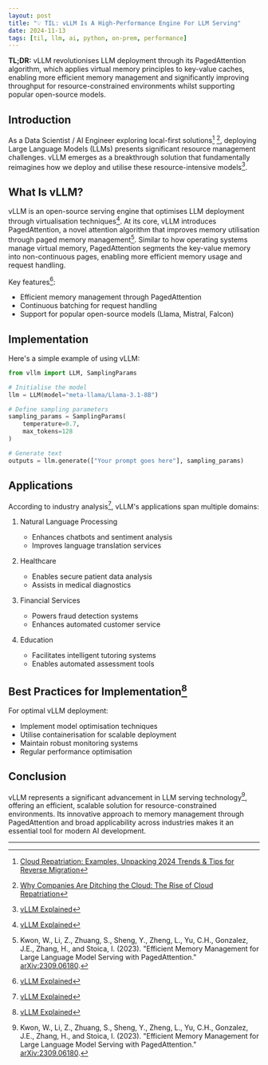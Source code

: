 ```yaml
---
layout: post
title: "💡 TIL: vLLM Is A High-Performance Engine For LLM Serving"
date: 2024-11-13
tags: [til, llm, ai, python, on-prem, performance]
---
```


**TL;DR:** vLLM revolutionises LLM deployment through its PagedAttention algorithm, which applies virtual memory principles to key-value caches, enabling more efficient memory management and significantly improving throughput for resource-constrained environments whilst supporting popular open-source models.

<!--more-->

## Introduction
As a Data Scientist / AI Engineer exploring local-first solutions[^1] [^2], deploying Large Language Models (LLMs) presents significant resource management challenges. vLLM emerges as a breakthrough solution that fundamentally reimagines how we deploy and utilise these resource-intensive models[^4].

## What Is vLLM?
vLLM is an open-source serving engine that optimises LLM deployment through virtualisation techniques[^4]. At its core, vLLM introduces PagedAttention, a novel attention algorithm that improves memory utilisation through paged memory management[^3]. Similar to how operating systems manage virtual memory, PagedAttention segments the key-value memory into non-continuous pages, enabling more efficient memory usage and request handling.

Key features[^4]:
- Efficient memory management through PagedAttention
- Continuous batching for request handling
- Support for popular open-source models (Llama, Mistral, Falcon)

## Implementation
Here's a simple example of using vLLM:

```python
from vllm import LLM, SamplingParams

# Initialise the model
llm = LLM(model="meta-llama/Llama-3.1-8B")

# Define sampling parameters
sampling_params = SamplingParams(
    temperature=0.7,
    max_tokens=128
)

# Generate text
outputs = llm.generate(["Your prompt goes here"], sampling_params)
```

## Applications
According to industry analysis[^4], vLLM's applications span multiple domains:

1. Natural Language Processing
   - Enhances chatbots and sentiment analysis
   - Improves language translation services

2. Healthcare
   - Enables secure patient data analysis
   - Assists in medical diagnostics

3. Financial Services
   - Powers fraud detection systems
   - Enhances automated customer service

4. Education
   - Facilitates intelligent tutoring systems
   - Enables automated assessment tools

## Best Practices for Implementation[^4]
For optimal vLLM deployment:
- Implement model optimisation techniques
- Utilise containerisation for scalable deployment
- Maintain robust monitoring systems
- Regular performance optimisation

## Conclusion
vLLM represents a significant advancement in LLM serving technology[^3], offering an efficient, scalable solution for resource-constrained environments. Its innovative approach to memory management through PagedAttention and broad applicability across industries makes it an essential tool for modern AI development.

---
[^1]: [Cloud Repatriation: Examples, Unpacking 2024 Trends & Tips for Reverse Migration](https://www.puppet.com/blog/cloud-repatriation)
[^2]: [Why Companies Are Ditching the Cloud: The Rise of Cloud Repatriation](https://thenewstack.io/why-companies-are-ditching-the-cloud-the-rise-of-cloud-repatriation/)
[^3]: Kwon, W., Li, Z., Zhuang, S., Sheng, Y., Zheng, L., Yu, C.H., Gonzalez, J.E., Zhang, H., and Stoica, I. (2023). "Efficient Memory Management for Large Language Model Serving with PagedAttention." [arXiv:2309.06180](https://arxiv.org/abs/2309.06180).
[^4]: [vLLM Explained](https://aijobs.net/insights/vllm-explained/) 
